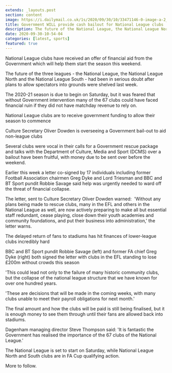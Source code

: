 ```yaml
---
extends: _layouts.post
section: content
image: https://i.dailymail.co.uk/1s/2020/09/30/10/33471146-0-image-a-2_1601459064590.jpg 
title: Government WILL provide cash bailout for National League clubs 
description: The future of the National League, the National League North and the National League South - had been in serious doubt after plans to allow spectators into grounds were shelved last week. 
date: 2020-09-30-10-54-04 
categories: [latest, sports] 
featured: true 
--- 
```

National League clubs have received an offer of financial aid from the Government which will help them start the season this weekend.

The future of the three leagues - the National League, the National League North and the National League South - had been in serious doubt after plans to allow spectators into grounds were shelved last week.

The 2020-21 season is due to begin on Saturday, but it was feared that without Government intervention many of the 67 clubs could have faced financial ruin if they did not have matchday revenue to rely on.

National League clubs are to receive government funding to allow their season to commence

Culture Secretary Oliver Dowden is overseeing a Government bail-out to aid non-league clubs

Several clubs were vocal in their calls for a Government rescue package and talks with the Department of Culture, Media and Sport (DCMS) over a bailout have been fruitful, with money due to be sent over before the weekend.

Earlier this week a letter co-signed by 17 individuals including former Football Association chairmen Greg Dyke and Lord Triesman and BBC and BT Sport pundit Robbie Savage said help was urgently needed to ward off the threat of financial collapse. 

The letter, sent to Culture Secretary Oliver Dowden warned:  'Without any plans being made to rescue clubs, many in the EFL and others in the National League as well, are now actively preparing to make all but essential staff redundant, cease playing, close down their youth academies and community foundations, and put their business into administration,' the letter warns.

The delayed return of fans to stadiums has hit finances of lower-league clubs incredibly hard

BBC and BT Sport pundit Robbie Savage (left) and former FA chief Greg Dyke (right) both signed the letter with clubs in the EFL standing to lose £200m without crowds this season

'This could lead not only to the failure of many historic community clubs, but the collapse of the national league structure that we have known for over one hundred years. 

'These are decisions that will be made in the coming weeks, with many clubs unable to meet their payroll obligations for next month.'

The final amount and how the clubs will be paid is still being finalised, but it is enough money to see them through until their fans are allowed back into stadiums.

Dagenham managing director Steve Thompson said: 'It is fantastic the Government has realised the importance of the 67 clubs of the National League.'

The National League is set to start on Saturday, while National League North and South clubs are in FA Cup qualifying action.

More to follow. 

